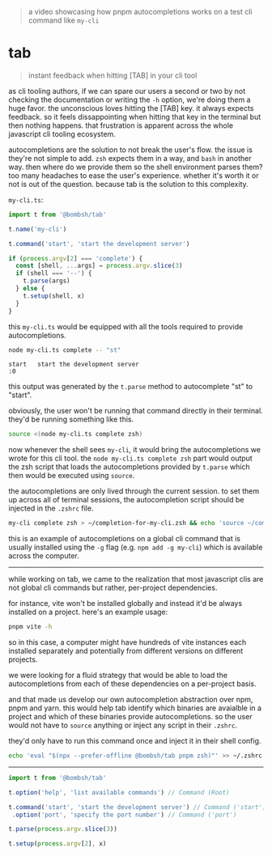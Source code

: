 > a video showcasing how pnpm autocompletions works on a test cli command like `my-cli`

# tab

> instant feedback when hitting [TAB] in your cli tool

as cli tooling authors, if we can spare our users a second or two by not checking the documentation or writing the `-h` option, we're doing them a huge favor. the unconscious loves hitting the [TAB] key. it always expects feedback. so it feels dissappointing when hitting that key in the terminal but then nothing happens. that frustration is apparent across the whole javascript cli tooling ecosystem.

autocompletions are the solution to not break the user's flow. the issue is they're not simple to add. `zsh` expects them in a way, and `bash` in another way. then where do we provide them so the shell environment parses them? too many headaches to ease the user's experience. whether it's worth it or not is out of the question. because tab is the solution to this complexity.  

`my-cli.ts`:
```typescript
import t from '@bombsh/tab'

t.name('my-cli')

t.command('start', 'start the development server')

if (process.argv[2] === 'complete') {
  const [shell, ...args] = process.argv.slice(3)
  if (shell === '--') {
    t.parse(args)
  } else {
    t.setup(shell, x)
  }
}
```

this `my-cli.ts` would be equipped with all the tools required to provide autocompletions. 

```bash
node my-cli.ts complete -- "st"
```
```
start   start the development server
:0
```

this output was generated by the `t.parse` method to autocomplete "st" to "start". 

obviously, the user won't be running that command directly in their terminal. they'd be running something like this. 

```bash
source <(node my-cli.ts complete zsh) 
```

now whenever the shell sees `my-cli`, it would bring the autocompletions we wrote for this cli tool. the `node my-cli.ts complete zsh` part would output the zsh script that loads the autocompletions provided by `t.parse` which then would be executed using `source`.

the autocompletions are only lived through the current session. to set them up across all of terminal sessions, the autocompletion script should be injected in the `.zshrc` file.

```bash
my-cli complete zsh > ~/completion-for-my-cli.zsh && echo 'source ~/completion-for-my-cli.zsh' >> ~/.zshrc
```

this is an example of autocompletions on a global cli command that is usually installed using the `-g` flag (e.g. `npm add -g my-cli`) which is available across the computer. 

---

while working on tab, we came to the realization that most javascript clis are not global cli commands but rather, per-project dependencies. 

for instance, vite won't be installed globally and instead it'd be always installed on a project. here's an example usage:

```bash
pnpm vite -h
```

so in this case, a computer might have hundreds of vite instances each installed separately and potentially from different versions on different projects. 

we were looking for a fluid strategy that would be able to load the autocompletions from each of these dependencies on a per-project basis. 

and that made us develop our own autocompletion abstraction over npm, pnpm and yarn. this would help tab identify which binaries are avaialble in a project and which of these binaries provide autocompletions. so the user would not have to `source` anything or inject any script in their `.zshrc`. 

they'd only have to run this command once and inject it in their shell config. 

```bash
echo 'eval "$(npx --prefer-offline @bombsh/tab pnpm zsh)"' >> ~/.zshrc
```

--- 

```typescript
import t from '@bombsh/tab'

t.option('help', 'list available commands') // Command (Root) 

t.command('start', 'start the development server') // Command ('start')
 .option('port', 'specify the port number') // Command ('port')

t.parse(process.argv.slice(3)) 

t.setup(process.argv[2], x)
```